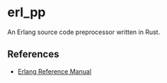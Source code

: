 erl_pp
======

An Erlang source code preprocessor written in Rust.

References
----------

- [Erlang Reference Manual](http://erlang.org/doc/reference_manual/macros.html)
